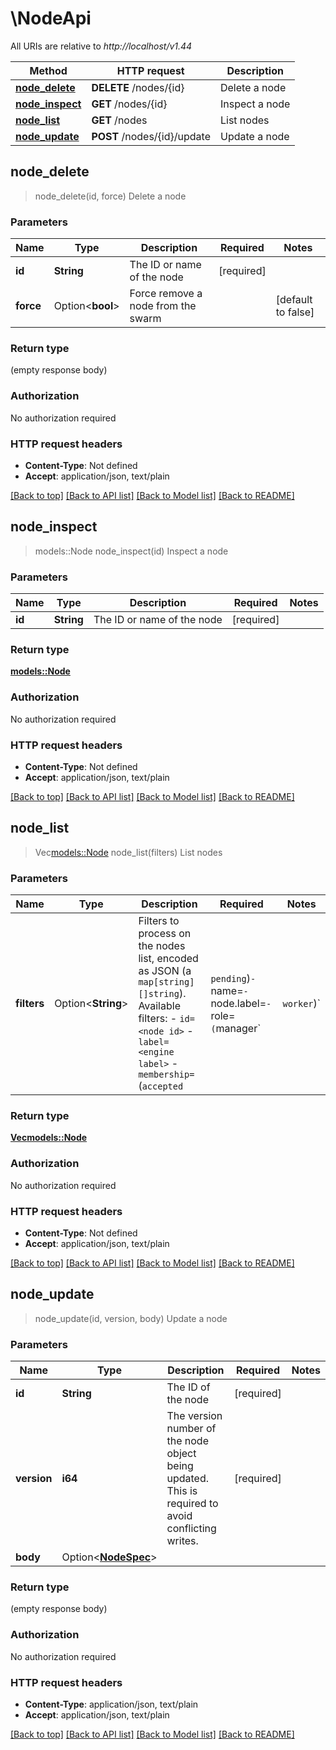 # \NodeApi

All URIs are relative to *http://localhost/v1.44*

Method | HTTP request | Description
------------- | ------------- | -------------
[**node_delete**](NodeApi.md#node_delete) | **DELETE** /nodes/{id} | Delete a node
[**node_inspect**](NodeApi.md#node_inspect) | **GET** /nodes/{id} | Inspect a node
[**node_list**](NodeApi.md#node_list) | **GET** /nodes | List nodes
[**node_update**](NodeApi.md#node_update) | **POST** /nodes/{id}/update | Update a node



## node_delete

> node_delete(id, force)
Delete a node

### Parameters


Name | Type | Description  | Required | Notes
------------- | ------------- | ------------- | ------------- | -------------
**id** | **String** | The ID or name of the node | [required] |
**force** | Option<**bool**> | Force remove a node from the swarm |  |[default to false]

### Return type

 (empty response body)

### Authorization

No authorization required

### HTTP request headers

- **Content-Type**: Not defined
- **Accept**: application/json, text/plain

[[Back to top]](#) [[Back to API list]](../README.md#documentation-for-api-endpoints) [[Back to Model list]](../README.md#documentation-for-models) [[Back to README]](../README.md)


## node_inspect

> models::Node node_inspect(id)
Inspect a node

### Parameters


Name | Type | Description  | Required | Notes
------------- | ------------- | ------------- | ------------- | -------------
**id** | **String** | The ID or name of the node | [required] |

### Return type

[**models::Node**](Node.md)

### Authorization

No authorization required

### HTTP request headers

- **Content-Type**: Not defined
- **Accept**: application/json, text/plain

[[Back to top]](#) [[Back to API list]](../README.md#documentation-for-api-endpoints) [[Back to Model list]](../README.md#documentation-for-models) [[Back to README]](../README.md)


## node_list

> Vec<models::Node> node_list(filters)
List nodes

### Parameters


Name | Type | Description  | Required | Notes
------------- | ------------- | ------------- | ------------- | -------------
**filters** | Option<**String**> | Filters to process on the nodes list, encoded as JSON (a `map[string][]string`).  Available filters: - `id=<node id>` - `label=<engine label>` - `membership=`(`accepted`|`pending`)` - `name=<node name>` - `node.label=<node label>` - `role=`(`manager`|`worker`)`  |  |

### Return type

[**Vec<models::Node>**](Node.md)

### Authorization

No authorization required

### HTTP request headers

- **Content-Type**: Not defined
- **Accept**: application/json, text/plain

[[Back to top]](#) [[Back to API list]](../README.md#documentation-for-api-endpoints) [[Back to Model list]](../README.md#documentation-for-models) [[Back to README]](../README.md)


## node_update

> node_update(id, version, body)
Update a node

### Parameters


Name | Type | Description  | Required | Notes
------------- | ------------- | ------------- | ------------- | -------------
**id** | **String** | The ID of the node | [required] |
**version** | **i64** | The version number of the node object being updated. This is required to avoid conflicting writes.  | [required] |
**body** | Option<[**NodeSpec**](NodeSpec.md)> |  |  |

### Return type

 (empty response body)

### Authorization

No authorization required

### HTTP request headers

- **Content-Type**: application/json, text/plain
- **Accept**: application/json, text/plain

[[Back to top]](#) [[Back to API list]](../README.md#documentation-for-api-endpoints) [[Back to Model list]](../README.md#documentation-for-models) [[Back to README]](../README.md)

